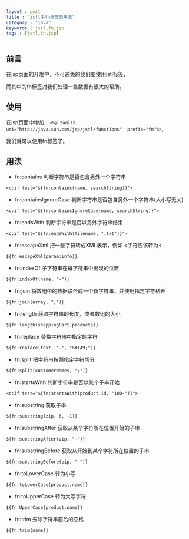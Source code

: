 ```yaml
---
layout : post
title : "jstl中fn标签的用法"
category : "java"
keywords : jstl,fn,jsp
tags : [jstl,fn,jsp]
---
```


## 前言

在jsp页面的开发中，不可避免的我们要使用jstl标签，

而其中的fn标签对我们处理一些数据有很大的帮助。

## 使用

在jsp页面中增加：`<%@ taglib uri="http://java.sun.com/jsp/jstl/functions"  prefix="fn"%>`,

我们就可以使用fn标签了。

## 用法

* fn:contains 判断字符串是否包含另外一个字符串

```
<c:if test="${fn:contains(name, searchString)}">
```

* fn:containsIgnoreCase 判断字符串是否包含另外一个字符串(大小写无关)

```
<c:if test="${fn:containsIgnoreCase(name, searchString)}">
```

* fn:endsWith 判断字符串是否以另外字符串结束

```
<c:if test="${fn:endsWith(filename, ".txt")}">
```

* fn:escapeXml 把一些字符转成XML表示，例如 <字符应该转为&lt;

```
${fn:escapeXml(param:info)}
```

* fn:indexOf 子字符串在母字符串中出现的位置

```
${fn:indexOf(name, "-")}
```

* fn:join 将数组中的数据联合成一个新字符串，并使用指定字符格开

```
${fn:join(array, ";")}
```

* fn:length 获取字符串的长度，或者数组的大小

```
${fn:length(shoppingCart.products)}
```

* fn:replace 替换字符串中指定的字符

```
${fn:replace(text, "-", "&#149;")}
```

* fn:split 把字符串按照指定字符切分

```
${fn:split(customerNames, ";")}
```

* fn:startsWith 判断字符串是否以某个子串开始

```
<c:if test="${fn:startsWith(product.id, "100-")}">
```

* fn:substring 获取子串

```
${fn:substring(zip, 6, -1)}
```

* fn:substringAfter 获取从某个字符所在位置开始的子串

```
${fn:substringAfter(zip, "-")}
```

* fn:substringBefore 获取从开始到某个字符所在位置的子串

```
${fn:substringBefore(zip, "-")}
```

* fn:toLowerCase 转为小写

```
${fn.toLowerCase(product.name)}
```

* fn:toUpperCase 转为大写字符

```
${fn.UpperCase(product.name)}
```

* fn:trim 去除字符串前后的空格

```
${fn.trim(name)}
```
